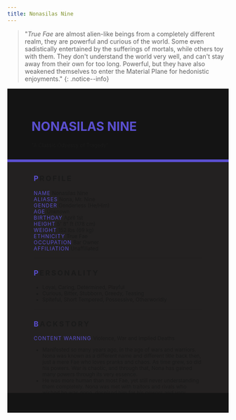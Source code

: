 ```yaml
---
title: Nonasilas Nine
---
```


>  "*True Fae* are almost alien-like beings from a completely different realm, they are powerful and curious of the world. Some even sadistically entertained by the sufferings of mortals, while others toy with them. They don't understand the world very well, and can't stay away from their own for too long. Powerful, but they have also weakened themselves to enter the Material Plane for hedonistic enjoyments."
{: .notice--info}

<!---------
header names
----------->

<div class="row" style="background-color:#141414; padding-top:30px; padding-left: 55px; padding-right: 55px; padding-bottom: 25px">
    <h1 style="color:#5A4FCF; text-transform:uppercase;">Nonasilas Nine</h1>
    <small>"A Classic Odyessy of Tragedy"</small>
</div>
<div style="background-color:#5A4FCF;padding:3px;"></div>
<div class="row" style="background-color:#232121; padding-top:5px; padding-left: 60px; padding-right: 60px; padding-bottom: 20px; overflow:auto; max-height:500px">

<!---------
profile
----------->

<h3 class="font-weight-bold" style="letter-spacing:3px; text-transform:uppercase">
    <span style="color:#5A4FCF;">P</span>rofile
</h3>

<small>
<span class="font-weight-bold" style="color:#5A4FCF;letter-spacing:1px; text-transform:uppercase">Name</span> &#09;&#09;
  Nonasilas Nine<br>
<span class="font-weight-bold" style="color:#5A4FCF;letter-spacing:1px; text-transform:uppercase">Aliases</span> &#09;&#09;
  Nona, Mr. Nine<br>
<span class="font-weight-bold" style="color:#5A4FCF;letter-spacing:1px; text-transform:uppercase">Gender</span> &#09;&#09;
  Genderless (He/Him)<br>
<span class="font-weight-bold" style="color:#5A4FCF;letter-spacing:1px; text-transform:uppercase">Age</span> &#09;&#09;
  Unknown<br>
<span class="font-weight-bold" style="color:#5A4FCF;letter-spacing:1px; text-transform:uppercase">Birthday</span> &#09;&#09;
  April 1st<br>
<span class="font-weight-bold" style="color:#5A4FCF;letter-spacing:1px; text-transform:uppercase">Height</span> &#09;&#09;
  5' 8" ft (178 cm)<br>
<span class="font-weight-bold" style="color:#5A4FCF;letter-spacing:1px; text-transform:uppercase">Weight</span> &#09;&#09;
  152 lbs (69 kg)<br>
<span class="font-weight-bold" style="color:#5A4FCF;letter-spacing:1px; text-transform:uppercase">Ethnicity</span> &#09;&#09;
  True Fae<br>
<span class="font-weight-bold" style="color:#5A4FCF;letter-spacing:1px; text-transform:uppercase">Occupation</span> &#09;&#09;
  Bar Owner<br>
<span class="font-weight-bold" style="color:#5A4FCF;letter-spacing:1px; text-transform:uppercase">Affiliation</span> &#09;&#09;
  Unaffiliated<br>
</small>

<hr class="w-100 my-5" style="border-color:#e6d7c5;opacity:.2;">

<!---------
personality
----------->
<h3 class="font-weight-bold" style="letter-spacing:3px; text-transform:uppercase">
    <span style="color:#5A4FCF;">P</span>ersonality
</h3>

<small>
<ul>
    <li>Loyal, Caring, Determined, Playful</li>
    <li>Curious, Bitter, Stubborn, Greedy, Teasing</li>
    <li>Spiteful, Short Tempered, Possessive, Otherworldly </li>
</ul>
</small>

<hr class="w-100 my-5" style="border-color:#e6d7c5;opacity:.2;">

<!---------
backstory
----------->
<h3 class="font-weight-bold" style="letter-spacing:3px; text-transform:uppercase">
    <span style="color:#5A4FCF;">B</span>ackstory
</h3>

<small>

<p><span class="font-weight-bold" style="color:#5A4FCF;letter-spacing:1px; text-transform:uppercase">CONTENT WARNING </span>Violence, War and Implied Deaths</p>

<ul>
    <li>Manifested so many years ago, in the age of wars and warriors. Nona was known as a different name and different title back then, just a mere Fae who loves pranks and chaos. As time grew, so did his powers. War is chaotic, and through that, Nona has gained many powers through its very essence.</li>
    <li>He was more human than most Fae, yet still never understanding them completely. Nona was met with traitors and rivals who wished he was gone, despised him for his powers and very existence. He loved, he lost, he grew bitter, and he got revenge... sort of.</li>
    <li>Nona never quite got over that ordeal, and persisted through the centuries in search for his goal. Wandering almost aimlessly through the vast world, lost and weary. He stumbled upon an odd little city, filled with many Awakeneds, ones he was searching for, and ones he was not quite expecting. </li>
    <li>Nona spent time here and slowly grew to like the little ones he found himself surrounded by. But he was still hung up over what had happened centuries ago, and a stray rumor easily led him away in search of a non-existent goal. When he finally returned, the little ones had grown old, distant and even different. He tries to reconnect, but Nona is still a Fae who can't keep up with the world. He got in big trouble and faced extreme consequences for his foolish actions. He is back... again, let's hope he can do better this time.</li>
</ul>
</small>

<hr class="w-100 my-5" style="border-color:#e6d7c5;opacity:.2;">


<!---------
trivia
----------->

<h3 class="font-weight-bold" style="letter-spacing:3px; text-transform:uppercase">
    <span style="color:#5A4FCF;">A</span>bilities
</h3>

<small>
<ul>
    <li><span class="font-weight-bold" style="color:#5A4FCF;letter-spacing:1px;">INT:</span> 
        2</li>
    <li><span class="font-weight-bold" style="color:#5A4FCF;letter-spacing:1px;">WIT:</span> 
        2</li>
    <li><span class="font-weight-bold" style="color:#5A4FCF;letter-spacing:1px;">RES:</span> 
        5</li>
    <li><span class="font-weight-bold" style="color:#5A4FCF;letter-spacing:1px;">STR:</span> 
        1</li>
    <li><span class="font-weight-bold" style="color:#5A4FCF;letter-spacing:1px;">DEX:</span> 
        4</li>
    <li><span class="font-weight-bold" style="color:#5A4FCF;letter-spacing:1px;">STA:</span> 
        3</li>
    <li><span class="font-weight-bold" style="color:#5A4FCF;letter-spacing:1px;">CHA:</span> 
        2</li>
    <li><span class="font-weight-bold" style="color:#5A4FCF;letter-spacing:1px;">PRE:</span> 
        3</li>
    <li><span class="font-weight-bold" style="color:#5A4FCF;letter-spacing:1px;">COM:</span> 
        2</li>
</ul>

<span class="font-weight-bold" style="color:#5A4FCF;letter-spacing:1px; text-transform:uppercase">BOONS</span><br> 
<ul>
    <li><span class="font-weight-bold" style="color:#5A4FCF;letter-spacing:1px;">Arcadian Monach.</span> 
       The power of titles, Nona can create contracts with the Wyrd to obtain more power and can appear in multiple forms. Appealing in his Realm, Actor, Prop, and Wisp forms. Thus, he can be at multiple places in different forms at once, they are the same entity but have overtime grown personalities and ideals of their own.</li>
    <li><span class="font-weight-bold" style="color:#5A4FCF;letter-spacing:1px;">Amalgamated Mind.</span> 
        With a mind so wild and alien, not even Faes or Nona themself understand how his own mind works. Any attempts to use mind related abilities will instead be met with his odd Fae mind that is twisted and incomprehensible. Possession, mind manipulation, mind reading and fear inducing abilities have no effect on Nona.</li>
    <li><span class="font-weight-bold" style="color:#5A4FCF;letter-spacing:1px;">Forgotten Realms.</span> 
        Nona can open up shadow-like portals for transportation. Enabling him to travel to any and all realms and locations in the blink of an eye. He can drag others with him or summon his servants from his own realm to serve him when needed. He might even trap targets in an entirely different realm or location. </li>
</ul>

<span class="font-weight-bold" style="color:#5A4FCF;letter-spacing:1px; text-transform:uppercase">BANES</span><br> 
<ul>
    <li><span class="font-weight-bold" style="color:#5A4FCF;letter-spacing:1px;">Realm Traveler.</span>  
        As a Fae from Arcadia, traveling to the Material Plane will cause his powers to be significantly weakened while away from their home. Additionally, Nona can't stay in the Material Plane indefinitely and must return to Arcadia after a certain amount of time spent there. Staying too long will have consequences as they are cut off from their own realm for extended periods of time. </li>
    <li><span class="font-weight-bold" style="color:#5A4FCF;letter-spacing:1px;">Centurion's Creed.</span> 
       Contracts made by Nona and another individual must be upheld, if they were to be broken, either side will face its consequences. For Nona, it could mean retaliation from the magic of the Wyrd for breaking a term, if he were to swear a title on said contract, he could lose it forever.</li>
    <li><span class="font-weight-bold" style="color:#5A4FCF;letter-spacing:1px;">Respect and Pride.</span>  
        As a Centurion, not only is Nona prideful of his title, he also follows a creed of sorts of his own. One of many, compels him to be polite and nice to an individual on their first encounter and introduction. He must always introduce himself to strangers and try to be "polite" and "nice", like giving them a greeting or welcoming them. Meaning he can not ambush anyone unless they already know him.</li>
</ul>

<span class="font-weight: bold" style="color:#5A4FCF;letter-spacing:1px; text-transform:uppercase">PASSIVE</span><br> 
<ul>
    <li><span class="font-weight-bold" style="color:#5A4FCF;letter-spacing:1px;">Amorphous Body.</span>  
        Nona’s body and appearance can easily be changed, from a human-like appearance to a dark inky blob and anything they can imagine. From shaping wings, appendages, claws and other bizarre features. He can also shapeshift his entire body into an entirely different creature, but will always appear black-coated with purple eyes.</li>
    <li><span class="font-weight-bold" style="color:#5A4FCF;letter-spacing:1px;">Chaotic Entropy.</span> 
        By messing with the chaotic forces of the world, Nona can cause a disruption in reality and magic. Causing bouts of misfortune to happen at his command, and for magic to malfunction, backfire or be dispelled. Once every 5 rounds, Nona can attempt to dispel a magical ability or power.</li>
    <li><span class="font-weight-bold" style="color:#5A4FCF;letter-spacing:1px;">Stygian Nightmare.</span>  
        Nona can create just about anything from shadows such as large chains, cages, weapons, armor and more. These constructs have 6 HP, and when attacking, targets roll a separate Resolve roll. If they fail to beat Nona’s roll, the damage dealt to him is halved.</li>
</ul>

<span class="font-weight-bold" style="color:#5A4FCF;letter-spacing:1px; text-transform:uppercase">PRIMARY</span><br> 
<ul>
    <li><span class="font-weight-bold" style="color:#5A4FCF;letter-spacing:1px;">Disturbance</span>  
        Objects can be easily shaped or transformed by manipulating their properties, Elijah could cause dismantle and reconstruct a solid object, both systematically or to explode violently. He could also change their properties like lowering the melting point lower, or make something chemically volatile to oxygen with a combination. </li>
    <li><span class="font-weight-bold" style="color:#5A4FCF;letter-spacing:1px;">Believe It or Not</span>  
        By accelerating time so fast, Elijah could cause a target or object to decay at high paces. As he is more proficient with Matter, any solid object can almost instantly be decayed into nothing but dust. Living targets are much harder for him to do so. Useful for destroying equipment or weapons of a target or breaking in. </li>
    <li><span class="font-weight-bold" style="color:#5A4FCF;letter-spacing:1px;">Phantasmal Lands</span>  
        Nona can cause magical wonders by interrupting the entropic and chaotic forces of the world. These don’t harm anyone, but can disturb or confuse someone. Ranging from large clouds of fog or smoke, knocking over something, sounds, untouchable illusions, starting small fires, turning invisible and more. Targets can potentially receive 2 rounds of disadvantage.</li>
</ul>

<span class="font-weight-bold" style="color:#5A4FCF;letter-spacing:1px; text-transform:uppercase">SUPPORITVE</span><br> 
<ul>
    <li><span class="font-weight-bold" style="color:#5A4FCF;letter-spacing:1px;">Paralysis of Shaodws.</span>  
        Enveloping his surroundings in shadowy darkness, those who are within this vicinity will be inflicted with the chilling sensation of paralysis. Which will cause them to be unable to move for a few moments. A useful ability for escape or crowd control. Targets who fail a Stamina check are stunned for d3 rounds.</li>
    <li><span class="font-weight-bold" style="color:#5A4FCF;letter-spacing:1px;">Fae's Authority.</span>  
        Commanding lesser Fae to perform tasks, Nona can summon them from Arcadia and request for them to accomplish something for him. These lesser Fae tend to be ones loyal to him, and can have one specific ability that are usually tied to their nature, such as a light fae, a fire fae, a water fae.</li>
    <li><span class="font-weight-bold" style="color:#5A4FCF;letter-spacing:1px;">Mayhem's Darkness.</span>  
       The power of shadows, darkness and illusions can be gifted to those Nona deemed worthy, those who will be unwaveringly loyal to him, and those who will not mind the eternity of immortality. When the situation calls for it, he can call his summons to fight on his behalf. Even act as spies by sharing their senses too.</li>
</ul>
</small>

</div>
<div class="row" style="background-color:#141414; padding-top:20px; padding-left: 30px; padding-right: 30px; padding-bottom: 25px;">
    <div style="text-align: right; font-size: 16px"><a href="https://toyhou.se/11320894.-f2u-unity-v2"><i class="fa-solid fa-barcode"></i
  ></a></div>
</div>
